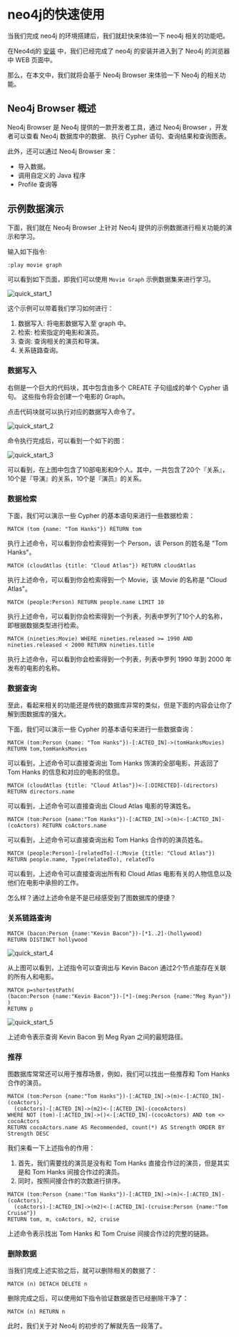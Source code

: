 # neo4j的快速使用

当我们完成 neo4j 的环境搭建后，我们就赶快来体验一下 neo4j 相关的功能吧。

在Neo4dj的 [安装](./install.md) 中，我们已经完成了 neo4j 的安装并进入到了 Neo4j 的浏览器中 WEB 页面中。

那么，在本文中，我们就将会基于 Neo4j Browser 来体验一下 Neo4j 的相关功能。

## Neo4j Browser 概述

Neo4j Browser 是 Neo4j 提供的一款开发者工具，通过 Neo4j Browser ，开发者可以查看 Neo4j 数据库中的数据、
执行 Cypher 语句、查询结果和查询图表。

此外，还可以通过 Neo4j Browser 来：

 - 导入数据。
 - 调用自定义的 Java 程序
 - Profile 查询等


## 示例数据演示

下面，我们就在 Neo4j Browser 上针对 Neo4j 提供的示例数据进行相关功能的演示和学习。

输入如下指令:

```sh
:play movie graph
```

可以看到如下页面，即我们可以使用 `Movie Graph` 示例数据集来进行学习。

![quick_start_1](./pictures/quick_start_1.png)

这个示例可以带着我们学习如何进行：

1. 数据写入: 将电影数据写入至 graph 中。
2. 检索: 检索指定的电影和演员。
3. 查询: 查询相关的演员和导演。
4. 关系链路查询。

### 数据写入

右侧是一个巨大的代码块，其中包含由多个 CREATE 子句组成的单个 Cypher 语句。
这些指令将会创建一个电影的 Graph。

点击代码块就可以执行对应的数据写入命令了。

![quick_start_2](./pictures/quick_start_2.png)

命令执行完成后，可以看到一个如下的图：

![quick_start_3](./pictures/quick_start_3.png)

可以看到，在上图中包含了10部电影和9个人。其中，一共包含了20个『关系』，10个是『导演』的关系，10个是『演员』的关系。

### 数据检索

下面，我们可以演示一些 Cypher 的基本语句来进行一些数据检索：

```
MATCH (tom {name: "Tom Hanks"}) RETURN tom
```

执行上述命令，可以看到你会检索得到一个 Person，该 Person 的姓名是 "Tom Hanks"。

```
MATCH (cloudAtlas {title: "Cloud Atlas"}) RETURN cloudAtlas
```

执行上述命令，可以看到你会检索得到一个 Movie，该 Movie 的名称是 "Cloud Atlas"。

```
MATCH (people:Person) RETURN people.name LIMIT 10
```

执行上述命令，可以看到你会检索得到一个列表，列表中罗列了10个人的名称，即根据数据类型进行检索。

```
MATCH (nineties:Movie) WHERE nineties.released >= 1990 AND nineties.released < 2000 RETURN nineties.title
```

执行上述命令，可以看到你会检索得到一个列表，列表中罗列 1990 年到 2000 年发布的电影的名称。

### 数据查询

至此，看起来相关的功能还是传统的数据库非常的类似，但是下面的内容会让你了解到图数据库的强大。

下面，我们可以演示一些 Cypher 的基本语句来进行一些数据查询：

```
MATCH (tom:Person {name: "Tom Hanks"})-[:ACTED_IN]->(tomHanksMovies) RETURN tom,tomHanksMovies
```

可以看到，上述命令可以直接查询出 Tom Hanks 饰演的全部电影，并返回了 Tom Hanks 的信息和对应的电影的信息。

```
MATCH (cloudAtlas {title: "Cloud Atlas"})<-[:DIRECTED]-(directors) RETURN directors.name
```

可以看到，上述命令可以直接查询出 Cloud Atlas 电影的导演姓名。

```
MATCH (tom:Person {name:"Tom Hanks"})-[:ACTED_IN]->(m)<-[:ACTED_IN]-(coActors) RETURN coActors.name
```

可以看到，上述命令可以直接查询出和 Tom Hanks 合作的的演员姓名。

```
MATCH (people:Person)-[relatedTo]-(:Movie {title: "Cloud Atlas"}) RETURN people.name, Type(relatedTo), relatedTo
```

可以看到，上述命令可以直接查询出所有和 Cloud Atlas 电影有关的人物信息以及他们在电影中承担的工作。

怎么样？通过上述命令是不是已经感受到了图数据库的便捷？

### 关系链路查询

```
MATCH (bacon:Person {name:"Kevin Bacon"})-[*1..2]-(hollywood)
RETURN DISTINCT hollywood
```

![quick_start_4](./pictures/quick_start_4.png)

从上图可以看到，上述指令可以查询出与 Kevin Bacon 通过2个节点能存在关联的所有人和电影。

```
MATCH p=shortestPath(
(bacon:Person {name:"Kevin Bacon"})-[*]-(meg:Person {name:"Meg Ryan"})
)
RETURN p
```

![quick_start_5](./pictures/quick_start_5.png)

上述命令表示查询 Kevin Bacon 到 Meg Ryan 之间的最短路径。

### 推荐

图数据库常常还可以用于推荐场景，例如，我们可以找出一些推荐和 Tom Hanks 合作的演员。

```
MATCH (tom:Person {name:"Tom Hanks"})-[:ACTED_IN]->(m)<-[:ACTED_IN]-(coActors),
  (coActors)-[:ACTED_IN]->(m2)<-[:ACTED_IN]-(cocoActors)
WHERE NOT (tom)-[:ACTED_IN]->()<-[:ACTED_IN]-(cocoActors) AND tom <> cocoActors
RETURN cocoActors.name AS Recommended, count(*) AS Strength ORDER BY Strength DESC
```

我们来看一下上述指令的作用：

1. 首先，我们需要找的演员是没有和 Tom Hanks 直接合作过的演员，但是其实是和 Tom Hanks 间接合作过的演员。
2. 同时，按照间接合作的次数进行排序。

```
MATCH (tom:Person {name:"Tom Hanks"})-[:ACTED_IN]->(m)<-[:ACTED_IN]-(coActors),
  (coActors)-[:ACTED_IN]->(m2)<-[:ACTED_IN]-(cruise:Person {name:"Tom Cruise"})
RETURN tom, m, coActors, m2, cruise
```

上述命令表示找出 Tom Hanks 和 Tom Cruise 间接合作过的完整的链路。

### 删除数据

当我们完成上述实验之后，就可以删除相关的数据了：

```
MATCH (n) DETACH DELETE n
```

删除完成之后，可以使用如下指令验证数据是否已经删除干净了：

```
MATCH (n) RETURN n
```

此时，我们关于对 Neo4j 的初步的了解就先告一段落了。
